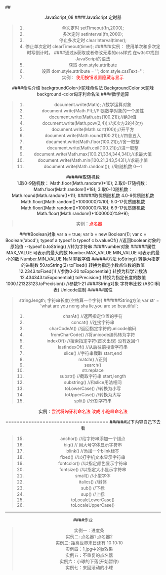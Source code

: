 ##<center>JavaScript_08
####JavaScript 定时器
>1. 单次定时  setTimeout(fn,2000);
>2. 多次定时  setInterval(fn,2000);
>3. 停止多次定时  clearInterval(timer);   
>4. 停止单次定时  clearTimeout(timer);
######实例：
	使用单次和多次定时写倒计时。
####通过js获取或者修改元素的css样式
	在w3c中找到JavaScript的语法
>1. 获取  dom.style.attribute  
>1. 设置  dom.style.attribute = '';  dom.style.cssText='';
>1. 实例： <font color="red">使用按钮设置隐藏与显示</font>

####命名介绍
	backgroundColor小驼峰命名法 
	BackgroundColor 大驼峰 
	background-color匈牙利命名法
####数学运算  
>1. document.write(Math);   //数学运算对象
>1. document.write(Math.PI);//PI是数学对象的一个属性
>1. document.write(Math.abs(100.21));//绝对值
>1. document.write(Math.pow(2,4));//求次方2的4次方
>1. document.write(Math.sqrt(100));//开平方
>1. document.write(Math.round(100.21));//四舍五入
>1. document.write(Math.floor(100.21));//舍一取整
>1. document.write(Math.ceil(100.21));//进一取整
>1. document.write(Math.max(100.21,334,344,34));//求最大值
>1. document.write(Math.min(100.21,343,543));//求最小值
>1. document.write(Math.random());			//取随机数  0--1

######取随机数   
	1.取0-9随机数： Math.floor(Math.random()*10); 
	2.取0-17随机数：Math.floor(Math.random()*18);
 	3.取0-10随机数：Math.round(Math.random()*11);
######取优质随机数
    4.0-9优质随机数   Math.floor((Math.random()*1000000)%10);
 	5.0-17优质随机数  Math.floor((Math.random()*1000000)%18);
 	6.9-17优质随机数  Math.floor((Math.random()*1000000)%9+9);
>实例：<font color='red'>点名器</font>

####Boolean对象
	var a  = true; 
	var b = new Boolean(1);
	var c =  Boolean('abcd');
	typeof a
	typeof b
	typeof c
	b.valueOf()     //返回boolean对象的原始值  --typeof
	b.toString()   //转为字符串 
####Number对象
######属性
	MAX_VALUE		可表示的最大的数
	Number.MAX_VALUE
	MIN_VALUE 		可表示的最小的数
	Number.MIN_VALUE
	NaN				非数字值
######方法
	toString()			转换为指定的进制数
	50.toString(2)
	toFixed()			转换为指定小数点位数的数值
	12.2343.toFixed(1)  //参数0-20
	toExponential()		转换为科学计数法
	12.434343.toExponential()
	toPrecision()		转换为指定长度的数值
	1000.121323123.toPrecision()    //参数1-21
####String对象
	字符串比较
	(ASCII码表)  Unicode进制
######属性
>string.length;  字符串长度(空格算一个字符)
######String方法
	var str = 'what are you nong sha lie,you are so beautiful';
>1. charAt()			//返回指定位置的字符
>2. concat()			//连接字符串
>3. charCodeAt()      //返回指定字符的unicode编码
>4. fromCharCode()	//将unicode编码转为字符
>5. indexOf()			//搜索指定字符(首次出现)  没有返回-1
>6. lastIndexOf()     //从后往前搜索字符串
>7. slice()			//字符串截取 start,end
>8. match()   		//正则
>9. search()
>10. str.replace
>11. substr()			//截取字符串 start,length
>12. substring()  	//和slice用法相同
>13. toLowerCase()	//转换为小写
>14. toUpperCase()		//转换为大写
>15. split()  		    //分割字符串

实例：<font color="red">尝试将匈牙利命名法 改成 小驼峰命名法</font>

====================================
######以下内容自己下去看
>15. anchor()     //给字符串添加一个锚点
>15. big()  		// 用大号字体显示字符串
>15. blink()       //添加一个blink标签
>15. fixed()		//以打字机文本显示字符串
>15. fontcolor()	//以指定颜色显示字符串
>15. fontsize()  	//以指定大小显示字符串
>15. small()      //小型字体
>15. italics()   	//斜体 
>15. sub()    	//下标	  
>15. sup()        //上标
>15. toLocaleLowerCase()	
>15. toLocaleUpperCase()	

---
####作业
>实例一：进度条<br>
实例二: 点名器1   点名器2<br>
实例三: 距离世界末日还有 10:10:10<br>
实例四：1.jpg中的js效果<br>
实例五：不重复的点名器<br>
实例六：小球的下落(开始暂停)<br>
实例七：来回滚动的小球<br>

